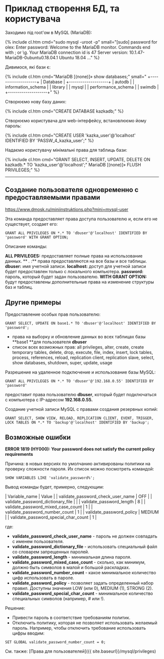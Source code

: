 # Приклад створення БД, та користувача

Заходимо під root'ом в MySQL (MariaDB):

{% include cl.htm cmd="sudo mysql -uroot -p"
small="[sudo] password for olex: 
Enter password: 
Welcome to the MariaDB monitor.  Commands end with ; or \g.
Your MariaDB connection id is 47
Server version: 10.1.47-MariaDB-0ubuntu0.18.04.1 Ubuntu 18.04
..." %}

Дивимося, які бази є:

{% include cl.htm cmd="MariaDB [(none)]» show databases;"
small="
+--------------------+
| Database           |
+--------------------+
| autodb             |
| information_schema |
| library            |
| mysql              |
| performance_schema |
| swimdb             |
+--------------------+" %}


Створюємо нову базу даних:

{% include cl.htm cmd="CREATE DATABASE kazkadb;" %}


Створюємо користувача для web-інтерфейсу, встановлюємо йому пароль:

{% include cl.htm cmd="CREATE USER 'kazka_user'@'localhost' IDENTIFIED BY 'PASSW_4_kazka_user';" %}

Надаємо користувачу мінімальні права для таблиць бази:

{% include cl.htm cmd="GRANT SELECT, INSERT, UPDATE, DELETE ON kazkadb.* TO 'kazka_user'@'localhost';"
MariaDB [(none)]» FLUSH PRIVILEGES;" %}

---

## Создание пользователя одновременно с предоставляемыми правами

https://www.dmosk.ru/miniinstruktions.php?mini=mysql-user

Эта команда предоставляет права доступа пользователю и, если его не существует, создает его:

```mysql
GRANT ALL PRIVILEGES ON *.* TO 'dbuser'@'localhost' IDENTIFIED BY 'password' WITH GRANT OPTION;
```

Описание команды:

**ALL PRIVILEGES:** предоставляет полные права на использование данных.
** *.* :** права предоставляются на все базы и все таблицы.
**dbuser:** имя учетной записи.
**localhost:** доступ для учетной записи будет предоставлен только с локального компьютера.
**password:** пароль, который будет задан пользователю.
**WITH GRANT OPTION:** будут предоставлены дополнительные права на изменение структуры баз и таблиц.

## Другие примеры

Предоставление особых прав пользователю:

```mysql
GRANT SELECT, UPDATE ON base1.* TO 'dbuser'@'localhost' IDENTIFIED BY 'password';
```

* права на выборку и обновление данных во всех таблицах базы **base1 **для пользователя **dbuser**
* список всех возможных прав: all privileges, alter, create, create temporary tables, delete, drop, execute, file, index, insert, lock tables, process, references, reload, replication client, replication slave, select, show databases, shutdown, super, update, usage

Разрешение на удаленное подключение и использование базы MySQL:

```mysql
GRANT ALL PRIVILEGES ON *.* TO 'dbuser'@'192.168.0.55' IDENTIFIED BY 'password'
```

предоставит права пользователю **dbuser**, который будет подключаться с компьютера с IP-адресом **192.168.0.55.**

Создание учетной записи MySQL с правами создания резервных копий:

```mysql
GRANT SELECT, SHOW VIEW, RELOAD, REPLICATION CLIENT, EVENT, TRIGGER, LOCK TABLES ON *.* TO 'backup'@'localhost' IDENTIFIED BY 'backup';
```

## Возможные ошибки

**ERROR 1819 (HY000): Your password does not satisfy the current policy requirements**

Причина: в новых версиях по умолчанию активированы политики на проверку сложности пароля. Их список можно посмотреть командой:

```mysql
SHOW VARIABLES LIKE 'validate_password%';
```
Вывод команды будет, примерно, следующим:


| Variable_name                        | Value  |
| validate_password_check_user_name    | OFF    |
| validate_password_dictionary_file    |        |
| validate_password_length             | 8      |
| validate_password_mixed_case_count   | 1      |
| validate_password_number_count       | 1      |
| validate_password_policy             | MEDIUM |
| validate_password_special_char_count | 1      |

где:

* **validate_password_check_user_name** - пароль не должен совпадать с именем пользователя.
* **validate_password_dictionary_file** - использовать специальный файл со словарем запрещенных паролей.
* **validate_password_length** - минимальная длина пароля.
* **validate_password_mixed_case_count** - сколько, как минимум, должно быть символов в малой и большой раскладках.
* **validate_password_number_count** - какое минимальное количество цифр использовать в пароле.
* **validate_password_policy** - позволяет задать определенный набор правил. Доступны значения LOW (или 0), MEDIUM (1), STRONG (2).
* **validate_password_special_char_count** - минимальное количество специальных символов (например, # или !).

Решение:

* Привести пароль в соответствие требованиям политик.
* Отключить политику, которая не позволяет использовать желаемый пароль. Например, чтобы отключить требование использовать цифры вводим:

```mysql
SET GLOBAL validate_password_number_count = 0;
```

См. также: [Права для пользователей]({{ site.baseurl}}/mysql/privileges)
